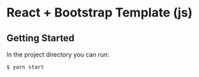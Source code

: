 # React + Bootstrap Template (js)

## Getting Started

In the project directory you can run:
```
$ yarn start
```